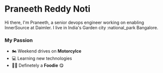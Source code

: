 
<!--
**pranereddy/pranereddy** is a ✨ _special_ ✨ repository because its `README.md` (this file) appears on your GitHub profile.

Here are some ideas to get you started:

- 🔭 I’m currently working on ...
- 🌱 I’m currently learning ...
- 👯 I’m looking to collaborate on ...
- 🤔 I’m looking for help with ...
- 💬 Ask me about ...
- 📫 How to reach me: ...
- 😄 Pronouns: ...
- ⚡ Fun fact: ...
-->
# Praneeth Reddy Noti 
Hi there, I'm Praneeth, a senior devops engineer working on enabling InnerSource at Daimler. I live in India's Garden city :national_park Bangalore.

### My Passion

* :motorcycle: Weekend drives on **Motorcylce**  
* :computer: Learning new technologies  
* :poultry_leg::poultry_leg: Definetely a **Foodie** :yum:  

